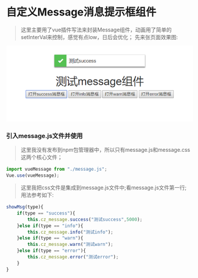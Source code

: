 # 自定义Message消息提示框组件
>这里主要用了vue插件写法来封装Message组件，动画用了简单的setInterVal来控制，感觉有点low，日后会优化；
>先来张页面效果图:
<img src="https://github.com/song199210/cz_message/blob/master/images/home123.png" alt="home123" />

### 引入message.js文件并使用
>这里我没有发布到npm包管理器中，所以只有message.js和message.css这两个核心文件；
```javascript
import vueMessage from "./message.js";
Vue.use(vueMessage);
```
>这里我把css文件是集成到message.js文件中;看message.js文件第一行;
用法参考如下:
```javascript
showMsg(type){
    if(type == "success"){
        this.cz_message.success("测试success",5000);
    }else if(type == "info"){
        this.cz_message.info("测试info");
    }else if(type == "warn"){
        this.cz_message.warn("测试warn");
    }else if(type == "error"){
        this.cz_message.error("测试error");
    }
}
```
